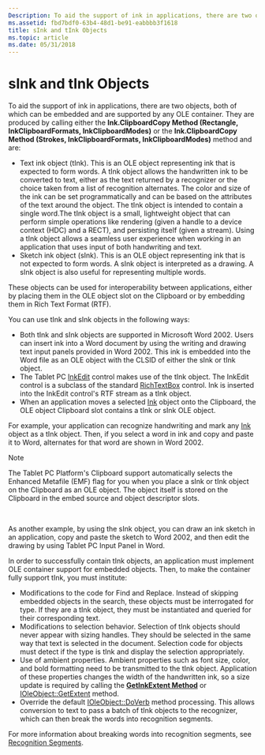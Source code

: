 ```yaml
---
Description: To aid the support of ink in applications, there are two objects, both of which can be embedded and are supported by any OLE container.
ms.assetid: fbd7bdf0-63b4-48d1-be91-eabbbb3f1618
title: sInk and tInk Objects
ms.topic: article
ms.date: 05/31/2018
---
```


# sInk and tInk Objects

To aid the support of ink in applications, there are two objects, both of which can be embedded and are supported by any OLE container. They are produced by calling either the **Ink.ClipboardCopy Method (Rectangle, InkClipboardFormats, InkClipboardModes)** or the **Ink.ClipboardCopy Method (Strokes, InkClipboardFormats, InkClipboardModes)** method and are:

-   Text ink object (tInk). This is an OLE object representing ink that is expected to form words. A tInk object allows the handwritten ink to be converted to text, either as the text returned by a recognizer or the choice taken from a list of recognition alternates. The color and size of the ink can be set programmatically and can be based on the attributes of the text around the object. The tInk object is intended to contain a single word.The tInk object is a small, lightweight object that can perform simple operations like rendering (given a handle to a device context (HDC) and a RECT), and persisting itself (given a stream). Using a tInk object allows a seamless user experience when working in an application that uses input of both handwriting and text.
-   Sketch ink object (sInk). This is an OLE object representing ink that is not expected to form words. A sInk object is interpreted as a drawing. A sInk object is also useful for representing multiple words.

These objects can be used for interoperability between applications, either by placing them in the OLE object slot on the Clipboard or by embedding them in Rich Text Format (RTF).

You can use tInk and sInk objects in the following ways:

-   Both tInk and sInk objects are supported in Microsoft Word 2002. Users can insert ink into a Word document by using the writing and drawing text input panels provided in Word 2002. This ink is embedded into the Word file as an OLE object with the CLSID of either the sInk or tInk object.
-   The Tablet PC [InkEdit](https://msdn.microsoft.com/library/ms552265(v=VS.100).aspx) control makes use of the tInk object. The InkEdit control is a subclass of the standard [RichTextBox](https://msdn.microsoft.com/library/hcwk58k6(v=VS.90).aspx) control. Ink is inserted into the InkEdit control's RTF stream as a tInk object.
-   When an application moves a selected [Ink](https://msdn.microsoft.com/library/Aa515768(v=MSDN.10).aspx) object onto the Clipboard, the OLE object Clipboard slot contains a tInk or sInk OLE object.

For example, your application can recognize handwriting and mark any [Ink](https://msdn.microsoft.com/library/Aa515768(v=MSDN.10).aspx) object as a tInk object. Then, if you select a word in ink and copy and paste it to Word, alternates for that word are shown in Word 2002.

> [!Note]  
> The Tablet PC Platform's Clipboard support automatically selects the Enhanced Metafile (EMF) flag for you when you place a sInk or tInk object on the Clipboard as an OLE object. The object itself is stored on the Clipboard in the embed source and object descriptor slots.

 

As another example, by using the sInk object, you can draw an ink sketch in an application, copy and paste the sketch to Word 2002, and then edit the drawing by using Tablet PC Input Panel in Word.

In order to successfully contain tInk objects, an application must implement OLE container support for embedded objects. Then, to make the container fully support tInk, you must institute:

-   Modifications to the code for Find and Replace. Instead of skipping embedded objects in the search, these objects must be interrogated for type. If they are a tInk object, they must be instantiated and queried for their corresponding text.
-   Modifications to selection behavior. Selection of tInk objects should never appear with sizing handles. They should be selected in the same way that text is selected in the document. Selection code for objects must detect if the type is tInk and display the selection appropriately.
-   Use of ambient properties. Ambient properties such as font size, color, and bold formatting need to be transmitted to the tInk object. Application of these properties changes the width of the handwritten ink, so a size update is required by calling the [**GetInkExtent Method**](/windows/desktop/api/msinkaut/nf-msinkaut-iinklineinfo-getinkextent) or [IOleObject::GetExtent](https://msdn.microsoft.com/library/ms692325(v=VS.85).aspx) method.
-   Override the default [IOleObject::DoVerb](https://msdn.microsoft.com/library/ms694508(v=VS.85).aspx) method processing. This allows conversion to text to pass a batch of tInk objects to the recognizer, which can then break the words into recognition segments.

For more information about breaking words into recognition segments, see [Recognition Segments](recognition-segments.md).

 

 



